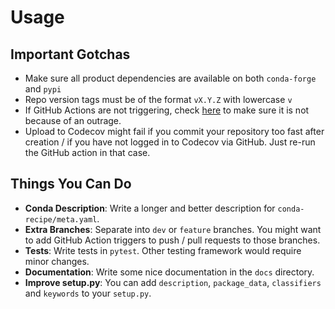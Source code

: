 # Usage

## **Important Gotchas**
- Make sure all product dependencies are available on both `conda-forge` and `pypi`
- Repo version tags must be of the format `vX.Y.Z` with lowercase `v`
- If GitHub Actions are not triggering, check [here](https://www.githubstatus.com/) to make sure it is not because of an outrage.
- Upload to Codecov might fail if you commit your repository too fast after creation / if you have not logged in to Codecov via GitHub. Just re-run the GitHub action in that case.


## Things You Can Do
- **Conda Description**: Write a longer and better description for `conda-recipe/meta.yaml`.
- **Extra Branches**: Separate into `dev` or `feature` branches. You might want to add GitHub Action triggers to push / pull requests to those branches.
- **Tests**: Write tests in `pytest`. Other testing framework would require minor changes.
- **Documentation**: Write some nice documentation in the `docs` directory.
- **Improve setup.py**: You can add `description`, `package_data`, `classifiers` and `keywords` to your `setup.py`.